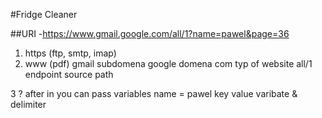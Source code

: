 #Fridge Cleaner

##URI
-https://www.gmail.google.com/all/1?name=pawel&page=36

1. https (ftp, smtp, imap)
2. www (pdf)
   gmail subdomena
   google domena
   com typ of website
   all/1 endpoint source path
   
3 ? after in you can pass variables
name = pawel key value varibate
& delimiter
